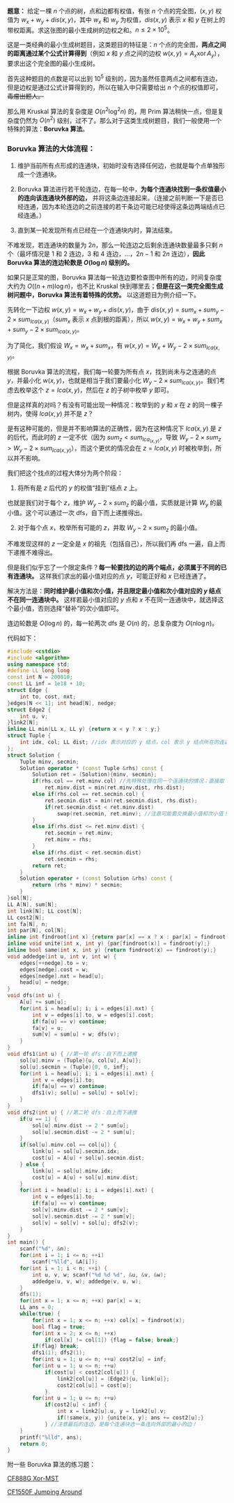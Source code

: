 **题意：** 给定一棵 $n$ 个点的树，点和边都有权值，有张 $n$ 个点的完全图，$(x,y)$ 权值为 $w_x+w_y+dis(x,y)$，其中 $w_x$ 和 $w_y$ 为权值，$dis(x,y)$ 表示 $x$ 和 $y$ 在树上的带权距离。求这张图的最小生成树的边权之和。$n \le 2 \times 10^5$。

这是一类经典的最小生成树题目，这类题目的特征是：$n$ 个点的完全图，**两点之间的距离通过某个公式计算得到**（例如 $x$ 和 $y$ 点之间的边权 $w(x,y)=A_x \operatorname{xor} A_y$），要求出这个完全图的最小生成树。

首先这种题目的点数是可以出到 $10^5$ 级别的，因为虽然任意两点之间都有连边，但是边权是通过公式计算得到的，所以在输入中只需要给出 $n$ 个点的权值即可，~~毒瘤出题人。~~

那么用 Kruskal 算法的复杂度是 $O(n^2 \log ^2 n)$ 的，用 Prim 算法稍快一点，但是复杂度仍然为 $O(n^2)$ 级别，过不了。那么对于这类生成树题目，我们一般使用一个特殊的算法：**Boruvka 算法**。

### **Boruvka 算法的大体流程：**

1. 维护当前所有点形成的连通块，初始时没有选择任何边，也就是每个点单独形成一个连通块。

2. Boruvka 算法进行若干轮连边，在每一轮中，**为每个连通块找到一条权值最小的连向该连通块外部的边，** 并将这条边连接起来。（连接之前判断一下是否已经连通，因为本轮连边的之前连接的若干条边可能已经使得这条边两端结点已经连通。）

3. 直到某一轮发现所有点已经在一个连通块内时，算法结束。

不难发现，若连通块的数量为 $2n$，那么一轮连边之后剩余连通块数量最多只剩 $n$ 个（最坏情况是 $1$ 和 $2$ 连边，$3$ 和 $4$ 连边，...，$2n-1$ 和 $2n$ 连边），**因此 Boruvka 算法的连边轮数是 $O(\log n)$ 级别的。**

如果只是正常的图，Boruvka 算法每一轮连边要检查图中所有的边，时间复杂度大约为 $O((n+m)\log n)$，也不比 Kruskal 快到哪里去；**但是在这一类完全图生成树问题中，Boruvka 算法有着特殊的优势。** 以这道题目为例介绍一下。

先转化一下边权 $w(x,y)=w_x+w_y+dis(x,y)$，由于 $dis(x,y)=sum_x+sum_y-2\times sum_{lca(x,y)}$（$sum_x$ 表示 $x$ 点到根的距离），所以 $w(x,y)=w_x+w_y+sum_x+sum_y-2 \times sum_{lca(x,y)}$。

为了简化，我们假设 $W_x=w_x+sum_x$，有 $w(x,y)=W_x+W_y-2 \times sum_{lca(x,y)}$。

根据 Boruvka 算法的流程，我们每一轮要为所有点 $x$，找到尚未与之连通的点 $y$，并最小化 $w(x,y)$，也就是相当于我们要最小化 $W_y-2 \times sum_{lca(x,y)}$。我们考虑去枚举这个 $z=lca(x,y)$，然后在 $z$ 的子树中枚举 $y$ 即可。

但是这样真的对吗？有没有可能出现一种情况：枚举到的 $y$ 和 $x$ 在 $z$ 的同一棵子树内，使得 $lca(x,y)$ 并不是 $z$？

是有这种可能的，但是并不影响算法的正确性，因为在这种情况下 $lca(x,y)$ 是 $z$ 的后代，而此时的 $z$ 一定不优（因为 $sum_z<sum_{lca_(x,y)}$，导致 $W_y-2 \times sum_z>W_y-2 \times sum_{lca(x,y)}$），而这个更优的情况会在 $z=lca(x,y)$ 时被枚举到，所以并不影响。

我们把这个找点的过程大体分为两个阶段：

1. 将所有是 $z$ 后代的 $y$ 的权值“挂到”结点 $z$ 上。

也就是我们对于每个 $z$，维护 $W_y-2 \times sum_z$ 的最小值，实质就是计算 $W_y$ 的最小值。这个可以通过一次 dfs，自下而上递推得出。

2. 对于每个点 $x$，枚举所有可能的 $z$，并取 $W_y-2 \times sum_z$ 的最小值。

不难发现这样的 $z$ 一定全是 $x$ 的祖先（包括自己），所以我们再 dfs 一遍，自上而下递推不难得出。

但是我们似乎忘了一个限定条件？**每一轮要找的边的两个端点，必须属于不同的已有连通块。** 这样我们求出的最小值对应的点 $y$，可能正好和 $x$ 已经连通了。

解决方法是：**同时维护最小值和次小值，并且限定最小值和次小值对应的 $y$ 结点不在同一连通块中。** 这样若最小值对应的 $y$ 点和 $x$ 不在同一连通块中，就选择这个最小值，否则选择“替补”的次小值即可。

连边轮数是 $O(\log n)$ 的，每一轮两次 dfs 是 $O(n)$ 的，总复杂度为 $O(n \log n)$。

代码如下：

```cpp
#include <cstdio>
#include <algorithm>
using namespace std;
#define LL long long
const int N = 200010;
const LL inf = 1e18 + 10;
struct Edge {
	int to, cost, nxt;
}edges[N << 1]; int head[N], nedge;
struct Edge2 {
	int u, v;
}link2[N];
inline LL min(LL x, LL y) {return x < y ? x : y;}
struct Tuple {
	int idx, col; LL dist; //idx 表示对应的 y 结点，col 表示 y 结点所在的连通块（代表元），dist 表示计算的权值
};
struct Solution {
	Tuple minv, secmin;
	Solution operator * (const Tuple &rhs) const {
		Solution ret = (Solution){minv, secmin};
		if(rhs.col == ret.minv.col) //先特殊处理在同一个连通块的情况：直接取 min 即可。
			ret.minv.dist = min(ret.minv.dist, rhs.dist);
		else if(rhs.col == ret.secmin.col) {
			ret.secmin.dist = min(ret.secmin.dist, rhs.dist);
			if(ret.secmin.dist < ret.minv.dist)
				swap(ret.secmin, ret.minv); //注意可能要交换最小值和次小值！
		}
		else if(rhs.dist <= ret.minv.dist) {
			ret.secmin = ret.minv;
			ret.minv = rhs;
		}
		else if(rhs.dist < ret.secmin.dist)
			ret.secmin = rhs;
		return ret;
	}
	Solution operator + (const Solution &rhs) const {
		return (rhs * minv) * secmin;
	}
}sol[N];
LL A[N], sum[N];
int link[N]; LL cost[N];
LL cost2[N];
int fa[N], n;
int par[N], col[N];
inline int findroot(int x) {return par[x] == x ? x : par[x] = findroot(par[x]);}
inline void unite(int x, int y) {par[findroot(x)] = findroot(y);}
inline bool same(int x, int y) {return findroot(x) == findroot(y);}
void addedge(int u, int v, int w) {
	edges[++nedge].to = v;
	edges[nedge].cost = w;
	edges[nedge].nxt = head[u];
	head[u] = nedge;
}
void dfs(int u) {
	A[u] += sum[u];
	for(int i = head[u]; i; i = edges[i].nxt) {
		int v = edges[i].to, w = edges[i].cost;
		if(fa[u] == v) continue;
		fa[v] = u;
		sum[v] = sum[u] + w; dfs(v);
	}
}
void dfs1(int u) { //第一轮 dfs：自下而上递推
	sol[u].minv = (Tuple){u, col[u], A[u]};
	sol[u].secmin = (Tuple){0, 0, inf};
	for(int i = head[u]; i; i = edges[i].nxt) {
		int v = edges[i].to;
		if(fa[u] == v) continue;
		dfs1(v); sol[u] = sol[u] + sol[v];
	}
}
void dfs2(int u) { //第二轮 dfs：自上而下递推
	if(u == 1) {
		sol[u].minv.dist -= 2 * sum[u];
		sol[u].secmin.dist -= 2 * sum[u];
	}
	if(sol[u].minv.col == col[u]) {
		link[u] = sol[u].secmin.idx;
		cost[u] = A[u] + sol[u].secmin.dist;
	} else {
		link[u] = sol[u].minv.idx;
		cost[u] = A[u] + sol[u].minv.dist;
	}
	for(int i = head[u]; i; i = edges[i].nxt) {
		int v = edges[i].to;
		if(fa[u] == v) continue;
		sol[v].minv.dist -= 2 * sum[v];
		sol[v].secmin.dist -= 2 * sum[v];
		sol[v] = sol[v] + sol[u]; dfs2(v);
	}
}
int main() {
	scanf("%d", &n);
	for(int i = 1; i <= n; ++i)
		scanf("%lld", &A[i]);
	for(int i = 1; i < n; ++i) {
		int u, v, w; scanf("%d %d %d", &u, &v, &w);
		addedge(u, v, w); addedge(v, u, w);
	}
	dfs(1);
	for(int x = 1; x <= n; ++x) par[x] = x;
	LL ans = 0;
	while(true) {
		for(int x = 1; x <= n; ++x) col[x] = findroot(x);
		bool flag = true;
		for(int x = 2; x <= n; ++x)
			if(col[x] != col[1]) {flag = false; break;}
		if(flag) break;
		dfs1(1); dfs2(1);
		for(int u = 1; u <= n; ++u) cost2[u] = inf;
		for(int u = 1; u <= n; ++u)
			if(cost[u] < cost2[col[u]]) {
				link2[col[u]] = (Edge2){u, link[u]};
				cost2[col[u]] = cost[u];
			}
		for(int u = 1; u <= n; ++u)
			if(cost2[u] < inf) {
				int x = link2[u].u, y = link2[u].v;
				if(!same(x, y)) {unite(x, y); ans += cost2[u];}
			} //注意最后的连边，是每个连通块选一条连向外部的最小的边！
	}
	printf("%lld", ans);
	return 0;
}
```

附一些 Boruvka 算法的练习题：

[CF888G Xor-MST](https://www.luogu.com.cn/problem/CF888G)

[CF1550F Jumping Around](https://www.luogu.com.cn/problem/CF1550F)